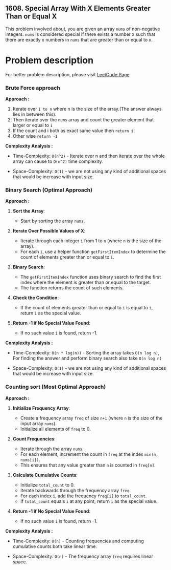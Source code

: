 ## 1608. Special Array With X Elements Greater Than or Equal X

This problem involved about, you are given an array `nums` of non-negative integers. `nums` is considered special if there exists a number x such that there are exactly x numbers in `nums` that are greater than or equal to x.

# Problem description

For better problem description, please visit [LeetCode Page](https://leetcode.com/problems/special-array-with-x-elements-greater-than-or-equal-x/description)

### Brute Force approach

**Approach :**<br/>

1. Iterate over `1 to n` where n is the size of the array.(The answer always lies in between this).
2. Then iterate over the `nums` array and count the greater element that larger or equal to `i`
3. If the count and i both as exact same value then `return i`.
4. Other wise `return -1`

**Complexity Analysis :**<br/>

- Time-Complexity: `O(n^2)` - Iterate over n and then iterate over the whole array can cause to `O(n^2)` time complexity.

- Space-Complexity: `O(1)` - we are not using any kind of additional spaces that would be increase with input size.

### Binary Search (Optimal Approach)

**Approach :**<br/>

1. **Sort the Array**:

   - Start by sorting the array `nums`.

2. **Iterate Over Possible Values of X**:

   - Iterate through each integer `i` from 1 to `n` (where `n` is the size of the array).
   - For each `i`, use a helper function `getFirstItemIndex` to determine the count of elements greater than or equal to `i`.

3. **Binary Search**:

   - The `getFirstItemIndex` function uses binary search to find the first index where the element is greater than or equal to the target.
   - The function returns the count of such elements.

4. **Check the Condition**:

   - If the count of elements greater than or equal to `i` is equal to `i`, return `i` as the special value.

5. **Return -1 if No Special Value Found**:
   - If no such value `i` is found, return -1.

**Complexity Analysis :**<br/>

- Time-Complexity: `O(n * log(n))` - Sorting the array takes `O(n log n)`, For finding the answer and perform binary search also take `O(n log n)`

- Space-Complexity: `O(1)` - we are not using any kind of additional spaces that would be increase with input size.

### Counting sort (Most Optimal Approach)

**Approach :**<br/>

1. **Initialize Frequency Array**:

   - Create a frequency array `freq` of size `n+1` (where `n` is the size of the input array `nums`).
   - Initialize all elements of `freq` to 0.

2. **Count Frequencies**:

   - Iterate through the array `nums`.
   - For each element, increment the count in `freq` at the index `min(n, nums[i])`.
   - This ensures that any value greater than `n` is counted in `freq[n]`.

3. **Calculate Cumulative Counts**:

   - Initialize `total_count` to 0.
   - Iterate backwards through the frequency array `freq`.
   - For each index `i`, add the frequency `freq[i]` to `total_count`.
   - If `total_count` equals `i` at any point, return `i` as the special value.

4. **Return -1 if No Special Value Found**:
   - If no such value `i` is found, return -1.

**Complexity Analysis :**<br/>

- Time-Complexity: `O(n)` - Counting frequencies and computing cumulative counts both take linear time.

- Space-Complexity: `O(n)` - The frequency array `freq` requires linear space.